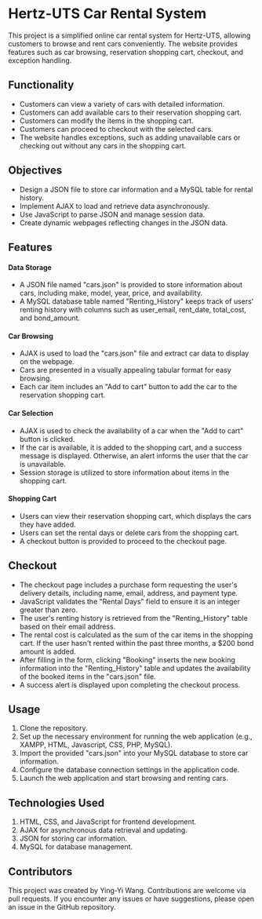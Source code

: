 # Hertz-UTS Car Rental System
This project is a simplified online car rental system for Hertz-UTS, allowing customers to browse and rent cars conveniently. The website provides features such as car browsing, reservation shopping cart, checkout, and exception handling.

## Functionality
  - Customers can view a variety of cars with detailed information.
  - Customers can add available cars to their reservation shopping cart.
  - Customers can modify the items in the shopping cart.
  - Customers can proceed to checkout with the selected cars.
  - The website handles exceptions, such as adding unavailable cars or checking out without any cars in the shopping cart.
## Objectives
  - Design a JSON file to store car information and a MySQL table for rental history.
  - Implement AJAX to load and retrieve data asynchronously.
  - Use JavaScript to parse JSON and manage session data.
  - Create dynamic webpages reflecting changes in the JSON data.

## Features
#### Data Storage

  - A JSON file named "cars.json" is provided to store information about cars, including make, model, year, price, and availability.
  - A MySQL database table named "Renting_History" keeps track of users' renting history with columns such as user_email, rent_date, total_cost, and bond_amount.
#### Car Browsing

  - AJAX is used to load the "cars.json" file and extract car data to display on the webpage.
  - Cars are presented in a visually appealing tabular format for easy browsing.
  - Each car item includes an "Add to cart" button to add the car to the reservation shopping cart.
#### Car Selection

  - AJAX is used to check the availability of a car when the "Add to cart" button is clicked.
  - If the car is available, it is added to the shopping cart, and a success message is displayed. Otherwise, an alert informs the user that the car is unavailable.
  - Session storage is utilized to store information about items in the shopping cart.
#### Shopping Cart

  - Users can view their reservation shopping cart, which displays the cars they have added.
  - Users can set the rental days or delete cars from the shopping cart.
  - A checkout button is provided to proceed to the checkout page.
## Checkout

  - The checkout page includes a purchase form requesting the user's delivery details, including name, email, address, and payment type.
  - JavaScript validates the "Rental Days" field to ensure it is an integer greater than zero.
  - The user's renting history is retrieved from the "Renting_History" table based on their email address.
  - The rental cost is calculated as the sum of the car items in the shopping cart. If the user hasn't rented within the past three months, a $200 bond amount is added.
  - After filling in the form, clicking "Booking" inserts the new booking information into the "Renting_History" table and updates the availability of the booked items in the "cars.json" file.
  - A success alert is displayed upon completing the checkout process.

## Usage
1. Clone the repository.
2. Set up the necessary environment for running the web application (e.g., XAMPP, HTML, Javascript, CSS, PHP, MySQL).
3. Import the provided "cars.json" into your MySQL database to store car information.
4. Configure the database connection settings in the application code.
5. Launch the web application and start browsing and renting cars.

## Technologies Used
1. HTML, CSS, and JavaScript for frontend development.
2. AJAX for asynchronous data retrieval and updating.
3. JSON for storing car information.
4. MySQL for database management.

## Contributors
This project was created by Ying-Yi Wang. Contributions are welcome via pull requests. If you encounter any issues or have suggestions, please open an issue in the GitHub repository.
